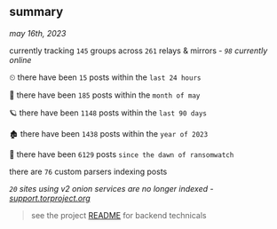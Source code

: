 
## summary
_may 16th, 2023_

currently tracking `145` groups across `261` relays & mirrors - _`98` currently online_

⏲ there have been `15` posts within the `last 24 hours`

🦈 there have been `185` posts within the `month of may`

🪐 there have been `1148` posts within the `last 90 days`

🏚 there have been `1438` posts within the `year of 2023`

🦕 there have been `6129` posts `since the dawn of ransomwatch`

there are `76` custom parsers indexing posts

_`20` sites using v2 onion services are no longer indexed - [support.torproject.org](https://support.torproject.org/onionservices/v2-deprecation/)_

> see the project [README](https://github.com/joshhighet/ransomwatch#ransomwatch--) for backend technicals
